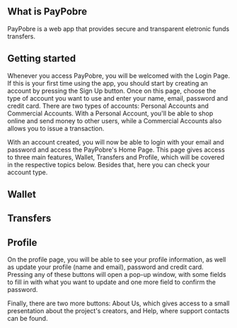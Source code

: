 ## What is PayPobre

PayPobre is a web app that provides secure and transparent eletronic funds transfers.

## Getting started

Whenever you access PayPobre, you will be welcomed with the Login Page. <span dir="">If this is your first time using the app, you should start by creating an account by pressing the Sign Up button.</span> <span dir="">Once on this page, choose the type of account you want to use and enter your name, email, password and credit card.</span> There are two types of accounts: Personal Accounts and Commercial Accounts. With a Personal Account, you'll be able to shop online and send money to other users, while a Commercial Accounts also allows you to issue a transaction.

With an account created, you will now be able to login with your email and password and access the PayPobre's Home Page. <span dir="">This page gives access to three main features, Wallet, Transfers and Profile, which will be covered in the respective topics below.</span> Besides that, here you can check your account type.

## Wallet

## Transfers

## Profile

<span dir="">On the profile page, you will be able to see your profile information</span>, as well as update your profile (name and email), password and credit card. <span dir="">Pressing any of these buttons will open a pop-up window, with some fields to fill in with what you want to update and one more field to confirm the password.</span>

Finally, there are two more buttons: About Us, which gives access to a small presentation about the project's creators, and Help, <span dir="">where support contacts can be found.</span>